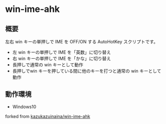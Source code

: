 # win-ime-ahk

## 概要

左右 win キーの単押しで IME を OFF/ON する AutoHotKey スクリプトです。

* 左 win キーの単押しで IME を「英数」に切り替え
* 右 win キーの単押しで IME を「かな」に切り替え
* 長押しで通常の win キーとして動作
* 長押しでwin キーを押している間に他のキーを打つと通常の win キーとして動作

## 動作環境

* Windows10

forked from [kazukazuinaina/win-ime-ahk](https://github.com/karakaram/alt-ime-ahk)